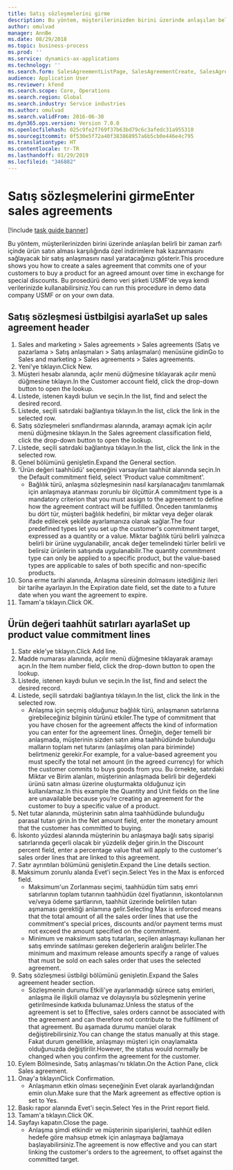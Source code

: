 ```yaml
---
title: Satış sözleşmelerini girme
description: Bu yöntem, müşterilerinizden birini üzerinde anlaşılan belirli bir zaman zarfı içinde ürün satın alması karşılığında özel indirimlere hak kazanmasını sağlayacak bir satış anlaşmasını nasıl yaratacağınızı gösterir.
author: omulvad
manager: AnnBe
ms.date: 08/29/2018
ms.topic: business-process
ms.prod: ''
ms.service: dynamics-ax-applications
ms.technology: ''
ms.search.form: SalesAgreementListPage, SalesAgreementCreate, SalesAgreement, InventItemIdLookupSimple, AgreementConfirmRunForm, SrsReportViewerForm
audience: Application User
ms.reviewer: kfend
ms.search.scope: Core, Operations
ms.search.region: Global
ms.search.industry: Service industries
ms.author: omulvad
ms.search.validFrom: 2016-06-30
ms.dyn365.ops.version: Version 7.0.0
ms.openlocfilehash: 025c9fe2f769f37b63bd79c6c3afedc31a955310
ms.sourcegitcommit: 0f530e5f72a40f383868957a6b5cb0e446e4c795
ms.translationtype: HT
ms.contentlocale: tr-TR
ms.lasthandoff: 01/29/2019
ms.locfileid: "346882"
---
```

# <a name="enter-sales-agreements"></a><span data-ttu-id="cbcca-103">Satış sözleşmelerini girme</span><span class="sxs-lookup"><span data-stu-id="cbcca-103">Enter sales agreements</span></span>

[!include [task guide banner](../../includes/task-guide-banner.md)]

<span data-ttu-id="cbcca-104">Bu yöntem, müşterilerinizden birini üzerinde anlaşılan belirli bir zaman zarfı içinde ürün satın alması karşılığında özel indirimlere hak kazanmasını sağlayacak bir satış anlaşmasını nasıl yaratacağınızı gösterir.</span><span class="sxs-lookup"><span data-stu-id="cbcca-104">This procedure shows you how to create a sales agreement that commits one of your customers to buy a product for an agreed amount over time in exchange for special discounts.</span></span> <span data-ttu-id="cbcca-105">Bu prosedürü demo veri şirketi USMF'de veya kendi verilerinizde kullanabilirsiniz.</span><span class="sxs-lookup"><span data-stu-id="cbcca-105">You can run this procedure in demo data company USMF or on your own data.</span></span>


## <a name="set-up-sales-agreement-header"></a><span data-ttu-id="cbcca-106">Satış sözleşmesi üstbilgisi ayarla</span><span class="sxs-lookup"><span data-stu-id="cbcca-106">Set up sales agreement header</span></span>
1. <span data-ttu-id="cbcca-107">Sales and marketing > Sales agreements > Sales agreements (Satış ve pazarlama > Satış anlaşmaları > Satış anlaşmaları) menüsüne gidin</span><span class="sxs-lookup"><span data-stu-id="cbcca-107">Go to Sales and marketing > Sales agreements > Sales agreements.</span></span>
2. <span data-ttu-id="cbcca-108">Yeni'ye tıklayın.</span><span class="sxs-lookup"><span data-stu-id="cbcca-108">Click New.</span></span>
3. <span data-ttu-id="cbcca-109">Müşteri hesabı alanında, açılır menü düğmesine tıklayarak açılır menü düğmesine tıklayın.</span><span class="sxs-lookup"><span data-stu-id="cbcca-109">In the Customer account field, click the drop-down button to open the lookup.</span></span>
4. <span data-ttu-id="cbcca-110">Listede, istenen kaydı bulun ve seçin.</span><span class="sxs-lookup"><span data-stu-id="cbcca-110">In the list, find and select the desired record.</span></span>
5. <span data-ttu-id="cbcca-111">Listede, seçili satırdaki bağlantıya tıklayın.</span><span class="sxs-lookup"><span data-stu-id="cbcca-111">In the list, click the link in the selected row.</span></span>
6. <span data-ttu-id="cbcca-112">Satış sözleşmeleri sınıflandırması alanında, aramayı açmak için açılır menü düğmesine tıklayın.</span><span class="sxs-lookup"><span data-stu-id="cbcca-112">In the Sales agreement classification field, click the drop-down button to open the lookup.</span></span>
7. <span data-ttu-id="cbcca-113">Listede, seçili satırdaki bağlantıya tıklayın.</span><span class="sxs-lookup"><span data-stu-id="cbcca-113">In the list, click the link in the selected row.</span></span>
8. <span data-ttu-id="cbcca-114">Genel bölümünü genişletin.</span><span class="sxs-lookup"><span data-stu-id="cbcca-114">Expand the General section.</span></span>
9. <span data-ttu-id="cbcca-115">'Ürün değeri taahhüdü' seçeneğini varsayılan taahhüt alanında seçin.</span><span class="sxs-lookup"><span data-stu-id="cbcca-115">In the Default commitment field, select 'Product value commitment'.</span></span>
    * <span data-ttu-id="cbcca-116">Bağlılık türü, anlaşma sözleşmesinin nasıl karşılanacağını tanımlamak için anlaşmaya atanması zorunlu bir ölçüttür.</span><span class="sxs-lookup"><span data-stu-id="cbcca-116">A commitment type is a mandatory criterion that you must assign to the agreement to define how the agreement contract will be fulfilled.</span></span> <span data-ttu-id="cbcca-117">Önceden tanımlanmış bu dört tür, müşteri bağlılık hedefini, bir miktar veya değer olarak ifade edilecek şekilde ayarlamanıza olanak sağlar.</span><span class="sxs-lookup"><span data-stu-id="cbcca-117">The four predefined types let you set up the customer's commitment target, expressed as a quantity or a value.</span></span> <span data-ttu-id="cbcca-118">Miktar bağlılık türü belirli yalnızca belirli bir ürüne uygulanabilir, ancak değer temelindeki türler belirli ve belirsiz ürünlerin satışında uygulanabilir.</span><span class="sxs-lookup"><span data-stu-id="cbcca-118">The quantity commitment type can only be applied to a specific product, but the value-based types are applicable to sales of both specific and non-specific products.</span></span>  
10. <span data-ttu-id="cbcca-119">Sona erme tarihi alanında, Anlaşma süresinin dolmasını istediğiniz ileri bir tarihe ayarlayın.</span><span class="sxs-lookup"><span data-stu-id="cbcca-119">In the Expiration date field, set the date to a future date when you want the agreement to expire.</span></span>
11. <span data-ttu-id="cbcca-120">Tamam'a tıklayın.</span><span class="sxs-lookup"><span data-stu-id="cbcca-120">Click OK.</span></span>

## <a name="set-up-product-value-commitment-lines"></a><span data-ttu-id="cbcca-121">Ürün değeri taahhüt satırları ayarla</span><span class="sxs-lookup"><span data-stu-id="cbcca-121">Set up product value commitment lines</span></span>
1. <span data-ttu-id="cbcca-122">Satır ekle'ye tıklayın.</span><span class="sxs-lookup"><span data-stu-id="cbcca-122">Click Add line.</span></span>
2. <span data-ttu-id="cbcca-123">Madde numarası alanında, açılır menü düğmesine tıklayarak aramayı açın.</span><span class="sxs-lookup"><span data-stu-id="cbcca-123">In the Item number field, click the drop-down button to open the lookup.</span></span>
3. <span data-ttu-id="cbcca-124">Listede, istenen kaydı bulun ve seçin.</span><span class="sxs-lookup"><span data-stu-id="cbcca-124">In the list, find and select the desired record.</span></span>
4. <span data-ttu-id="cbcca-125">Listede, seçili satırdaki bağlantıya tıklayın.</span><span class="sxs-lookup"><span data-stu-id="cbcca-125">In the list, click the link in the selected row.</span></span>
    * <span data-ttu-id="cbcca-126">Anlaşma için seçmiş olduğunuz bağlılık türü, anlaşmanın satırlarına girebileceğiniz bilginin türünü etkiler.</span><span class="sxs-lookup"><span data-stu-id="cbcca-126">The type of commitment that you have chosen for the agreement affects the kind of information you can enter for the agreement lines.</span></span> <span data-ttu-id="cbcca-127">Örneğin, değer temelli bir anlaşmada, müşterinin sizden satın alma taahhüdünde bulunduğu malların toplam net tutarını (anlaşılmış olan para biriminde) belirtmeniz gerekir.</span><span class="sxs-lookup"><span data-stu-id="cbcca-127">For example, for a value-based agreement you must specify the total net amount (in the agreed currency) for which the customer commits to buys goods from you.</span></span> <span data-ttu-id="cbcca-128">Bu örnekte, satırdaki Miktar ve Birim alanları, müşterinin anlaşmada belirli bir değerdeki ürünü satın alması üzerine oluşturmakta olduğunuz için kullanılamaz.</span><span class="sxs-lookup"><span data-stu-id="cbcca-128">In this example the Quantity and Unit fields on the line are unavailable because you’re creating an agreement for the customer to buy a specific value of a product.</span></span>   
5. <span data-ttu-id="cbcca-129">Net tutar alanında, müşterinin satın alma taahhüdünde bulunduğu parasal tutarı girin.</span><span class="sxs-lookup"><span data-stu-id="cbcca-129">In the Net amount field, enter the monetary amount that the customer has committed to buying.</span></span>
6. <span data-ttu-id="cbcca-130">İskonto yüzdesi alanında müşterinin bu anlaşmaya bağlı satış siparişi satırlarında geçerli olacak bir yüzdelik değer girin.</span><span class="sxs-lookup"><span data-stu-id="cbcca-130">In the Discount percent field, enter a percentage value that will apply to the customer's sales order lines that are linked to this agreement.</span></span>
7. <span data-ttu-id="cbcca-131">Satır ayrıntıları bölümünü genişletin.</span><span class="sxs-lookup"><span data-stu-id="cbcca-131">Expand the Line details section.</span></span>
8. <span data-ttu-id="cbcca-132">Maksimum zorunlu alanda Evet'i seçin.</span><span class="sxs-lookup"><span data-stu-id="cbcca-132">Select Yes in the Max is enforced field.</span></span>
    * <span data-ttu-id="cbcca-133">Maksimum'un Zorlanması seçimi, taahhüdün tüm satış emri satırlarının toplam tutarının taahhüdün özel fiyatlarının, iskontolarının ve/veya ödeme şartlarının, taahhüt üzerinde belirtilen tutarı aşmaması gerektiği anlamına gelir.</span><span class="sxs-lookup"><span data-stu-id="cbcca-133">Selecting Max is enforced means that the total amount of all the sales order lines that use the commitment's special prices, discounts and/or payment terms must not exceed the amount specified on the commitment.</span></span>  
    * <span data-ttu-id="cbcca-134">Minimum ve maksimum satış tutarları, seçilen anlaşmayı kullanan her satış emrinde satılması gereken değerlerin aralığını belirler.</span><span class="sxs-lookup"><span data-stu-id="cbcca-134">The minimum and maximum release amounts specify a range of values that must be sold on each sales order that uses the selected agreement.</span></span>   
9. <span data-ttu-id="cbcca-135">Satış sözleşmesi üstbilgi bölümünü genişletin.</span><span class="sxs-lookup"><span data-stu-id="cbcca-135">Expand the Sales agreement header section.</span></span>
    * <span data-ttu-id="cbcca-136">Sözleşmenin durumu Etkili'ye ayarlanmadığı sürece satış emirleri, anlaşma ile ilişkili olamaz ve dolayısıyla bu sözleşmenin yerine getirilmesinde katkıda bulunamaz.</span><span class="sxs-lookup"><span data-stu-id="cbcca-136">Unless the status of the agreement is set to Effective, sales orders cannot be associated with the agreement and can therefore not contribute to the fulfilment of that agreement.</span></span> <span data-ttu-id="cbcca-137">Bu aşamada durumu manüel olarak değiştirebilirsiniz.</span><span class="sxs-lookup"><span data-stu-id="cbcca-137">You can change the status manually at this stage.</span></span> <span data-ttu-id="cbcca-138">Fakat durum genellikle, anlaşmayı müşteri için onaylamakta olduğunuzda değiştirilir.</span><span class="sxs-lookup"><span data-stu-id="cbcca-138">However, the status would normally be changed when you confirm the agreement for the customer.</span></span>  
10. <span data-ttu-id="cbcca-139">Eylem Bölmesinde, Satış anlaşması'nı tıklatın.</span><span class="sxs-lookup"><span data-stu-id="cbcca-139">On the Action Pane, click Sales agreement.</span></span>
11. <span data-ttu-id="cbcca-140">Onay'a tıklayın</span><span class="sxs-lookup"><span data-stu-id="cbcca-140">Click Confirmation.</span></span>
    * <span data-ttu-id="cbcca-141">Anlaşmanın etkin olması seçeneğinin Evet olarak ayarlandığından emin olun.</span><span class="sxs-lookup"><span data-stu-id="cbcca-141">Make sure that the Mark agreement as effective option is set to Yes.</span></span>  
12. <span data-ttu-id="cbcca-142">Baskı rapor alanında Evet'i seçin.</span><span class="sxs-lookup"><span data-stu-id="cbcca-142">Select Yes in the Print report field.</span></span>
13. <span data-ttu-id="cbcca-143">Tamam'a tıklayın.</span><span class="sxs-lookup"><span data-stu-id="cbcca-143">Click OK.</span></span>
14. <span data-ttu-id="cbcca-144">Sayfayı kapatın.</span><span class="sxs-lookup"><span data-stu-id="cbcca-144">Close the page.</span></span>
    * <span data-ttu-id="cbcca-145">Anlaşma şimdi etkindir ve müşterinin siparişlerini, taahhüt edilen hedefe göre mahsup etmek için anlaşmaya bağlamaya başlayabilirsiniz.</span><span class="sxs-lookup"><span data-stu-id="cbcca-145">The agreement is now effective and you can start linking the customer's orders to the agreement, to offset against the committed target.</span></span>  

